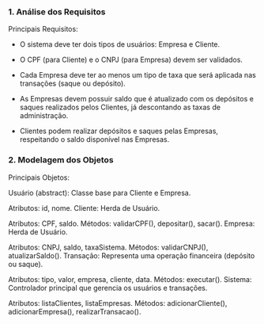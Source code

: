 ### 1. Análise dos Requisitos
Principais Requisitos:

- O sistema deve ter dois tipos de usuários: Empresa e Cliente.<p>
- O CPF (para Cliente) e o CNPJ (para Empresa) devem ser validados.<p>
- Cada Empresa deve ter ao menos um tipo de taxa que será aplicada nas transações (saque ou depósito).<p>
- As Empresas devem possuir saldo que é atualizado com os depósitos e saques realizados pelos Clientes, já descontando as taxas de administração.<p>
- Clientes podem realizar depósitos e saques pelas Empresas, respeitando o saldo disponível nas Empresas.

### 2. Modelagem dos Objetos
Principais Objetos:

Usuário (abstract): Classe base para Cliente e Empresa.

Atributos: id, nome.
Cliente: Herda de Usuário.

Atributos: CPF, saldo.
Métodos: validarCPF(), depositar(), sacar().
Empresa: Herda de Usuário.

Atributos: CNPJ, saldo, taxaSistema.
Métodos: validarCNPJ(), atualizarSaldo().
Transação: Representa uma operação financeira (depósito ou saque).

Atributos: tipo, valor, empresa, cliente, data.
Métodos: executar().
Sistema: Controlador principal que gerencia os usuários e transações.

Atributos: listaClientes, listaEmpresas.
Métodos: adicionarCliente(), adicionarEmpresa(), realizarTransacao().
